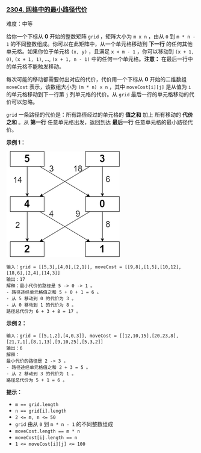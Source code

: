 ### [2304\. 网格中的最小路径代价](https://leetcode.cn/problems/minimum-path-cost-in-a-grid/)

难度：中等

给你一个下标从 **0** 开始的整数矩阵 `grid` ，矩阵大小为 `m x n` ，由从 `0` 到 `m * n - 1` 的不同整数组成。你可以在此矩阵中，从一个单元格移动到 **下一行** 的任何其他单元格。如果你位于单元格 `(x, y)` ，且满足 `x < m - 1` ，你可以移动到 `(x + 1, 0)`, `(x + 1, 1)`, ..., `(x + 1, n - 1)` 中的任何一个单元格。**注意：** 在最后一行中的单元格不能触发移动。

每次可能的移动都需要付出对应的代价，代价用一个下标从 **0** 开始的二维数组 `moveCost` 表示，该数组大小为 `(m * n) x n` ，其中 `moveCost[i][j]` 是从值为 `i` 的单元格移动到下一行第 `j` 列单元格的代价。从 `grid` 最后一行的单元格移动的代价可以忽略。

`grid` 一条路径的代价是：所有路径经过的单元格的 **值之和** 加上 所有移动的 **代价之和** 。从 **第一行** 任意单元格出发，返回到达 **最后一行** 任意单元格的最小路径代价。

**示例 1：**

![](./assets/img/Question2304_01.png)

```
输入：grid = [[5,3],[4,0],[2,1]], moveCost = [[9,8],[1,5],[10,12],[18,6],[2,4],[14,3]]
输出：17
解释：最小代价的路径是 5 -> 0 -> 1 。
- 路径途经单元格值之和 5 + 0 + 1 = 6 。
- 从 5 移动到 0 的代价为 3 。
- 从 0 移动到 1 的代价为 8 。
路径总代价为 6 + 3 + 8 = 17 。
```

**示例 2：**

```
输入：grid = [[5,1,2],[4,0,3]], moveCost = [[12,10,15],[20,23,8],[21,7,1],[8,1,13],[9,10,25],[5,3,2]]
输出：6
解释：
最小代价的路径是 2 -> 3 。 
- 路径途经单元格值之和 2 + 3 = 5 。 
- 从 2 移动到 3 的代价为 1 。 
路径总代价为 5 + 1 = 6 。
```

**提示：**

-   `m == grid.length`
-   `n == grid[i].length`
-   `2 <= m, n <= 50`
-   `grid` 由从 `0` 到 `m * n - 1` 的不同整数组成
-   `moveCost.length == m * n`
-   `moveCost[i].length == n`
-   `1 <= moveCost[i][j] <= 100`

